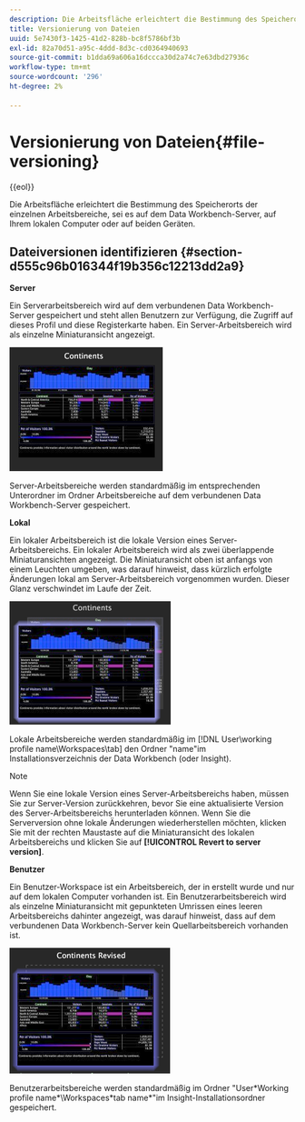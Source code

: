 ```yaml
---
description: Die Arbeitsfläche erleichtert die Bestimmung des Speicherorts der einzelnen Arbeitsbereiche, sei es auf dem Data Workbench-Server, auf Ihrem lokalen Computer oder auf beiden Geräten.
title: Versionierung von Dateien
uuid: 5e7430f3-1425-41d2-828b-bc8f5786bf3b
exl-id: 82a70d51-a95c-4ddd-8d3c-cd0364940693
source-git-commit: b1dda69a606a16dccca30d2a74c7e63dbd27936c
workflow-type: tm+mt
source-wordcount: '296'
ht-degree: 2%

---
```


# Versionierung von Dateien{#file-versioning}

{{eol}}

Die Arbeitsfläche erleichtert die Bestimmung des Speicherorts der einzelnen Arbeitsbereiche, sei es auf dem Data Workbench-Server, auf Ihrem lokalen Computer oder auf beiden Geräten.

## Dateiversionen identifizieren {#section-d555c96b016344f19b356c12213dd2a9}

**Server**

Ein Serverarbeitsbereich wird auf dem verbundenen Data Workbench-Server gespeichert und steht allen Benutzern zur Verfügung, die Zugriff auf dieses Profil und diese Registerkarte haben. Ein Server-Arbeitsbereich wird als einzelne Miniaturansicht angezeigt.

![](assets/wsp_thumb_server.png)

Server-Arbeitsbereiche werden standardmäßig im entsprechenden Unterordner im Ordner Arbeitsbereiche auf dem verbundenen Data Workbench-Server gespeichert.

**Lokal**

Ein lokaler Arbeitsbereich ist die lokale Version eines Server-Arbeitsbereichs. Ein lokaler Arbeitsbereich wird als zwei überlappende Miniaturansichten angezeigt. Die Miniaturansicht oben ist anfangs von einem Leuchten umgeben, was darauf hinweist, dass kürzlich erfolgte Änderungen lokal am Server-Arbeitsbereich vorgenommen wurden. Dieser Glanz verschwindet im Laufe der Zeit.

![](assets/wsp_thumb_local.png)

Lokale Arbeitsbereiche werden standardmäßig im [!DNL User\working profile name\Workspaces\tab] den Ordner &quot;name&quot;im Installationsverzeichnis der Data Workbench (oder Insight).

>[!NOTE]
>
>Wenn Sie eine lokale Version eines Server-Arbeitsbereichs haben, müssen Sie zur Server-Version zurückkehren, bevor Sie eine aktualisierte Version des Server-Arbeitsbereichs herunterladen können. Wenn Sie die Serverversion ohne lokale Änderungen wiederherstellen möchten, klicken Sie mit der rechten Maustaste auf die Miniaturansicht des lokalen Arbeitsbereichs und klicken Sie auf **[!UICONTROL Revert to server version]**.

**Benutzer**

Ein Benutzer-Workspace ist ein Arbeitsbereich, der in erstellt wurde und nur auf dem lokalen Computer vorhanden ist. Ein Benutzerarbeitsbereich wird als einzelne Miniaturansicht mit gepunkteten Umrissen eines leeren Arbeitsbereichs dahinter angezeigt, was darauf hinweist, dass auf dem verbundenen Data Workbench-Server kein Quellarbeitsbereich vorhanden ist.

![](assets/wsp_thumb_user.png)

Benutzerarbeitsbereiche werden standardmäßig im Ordner &quot;User\*Working profile name*\Workspaces\*tab name*&quot;im Insight-Installationsordner gespeichert.
